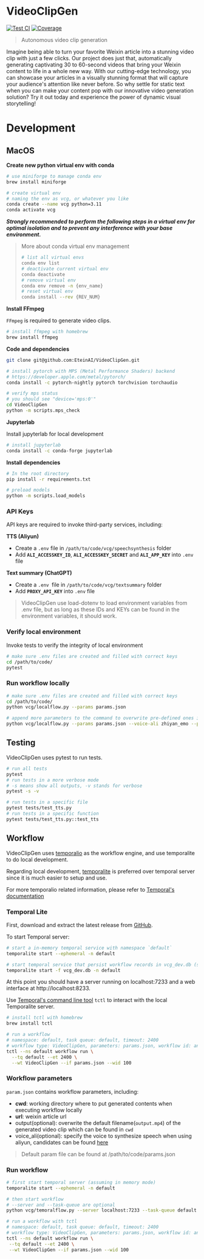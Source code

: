 # VideoClipGen

[![Test CI](https://github.com/EteinAI/VideoClipGen/actions/workflows/pytest.yml/badge.svg)](https://github.com/EteinAI/VideoClipGen/actions/workflows/pytest.yml)
[![Coverage](https://img.shields.io/endpoint?url=https://gist.githubusercontent.com/EteinAI/d2252855dcf797fe1d205982bef0c9be/raw/vcg_heads_main.json)](https://github.com/EteinAI/VideoClipGen/actions/workflows/pytest.yml)

> Autonomous video clip generation

Imagine being able to turn your favorite Weixin article into a stunning video clip with just a few clicks. Our project does just that, automatically generating captivating 30 to 60-second videos that bring your Weixin content to life in a whole new way. With our cutting-edge technology, you can showcase your articles in a visually stunning format that will capture your audience's attention like never before. So why settle for static text when you can make your content pop with our innovative video generation solution? Try it out today and experience the power of dynamic visual storytelling!

# Development

## MacOS

**Create new python virtual env with conda**

```bash
# use miniforge to manage conda env
brew install miniforge

# create virtual env
# naming the env as vcg, or whatever you like
conda create --name vcg python=3.11
conda activate vcg
```

**_Strongly recommended to perform the following steps in a virtual env for optimal isolation and to prevent any interference with your base environment._**

> More about conda virtual env management
>
> ```bash
> # list all virtual envs
> conda env list
> # deactivate current virtual env
> conda deactivate
> # remove virtual env
> conda env remove -n {env_name}
> # reset virtual env
> conda install --rev {REV_NUM}
> ```

**Install FFmpeg**

`FFmpeg` is required to generate video clips.

```bash
# install ffmpeg with homebrew
brew install ffmpeg
```

**Code and dependencies**

```bash
git clone git@github.com:EteinAI/VideoClipGen.git

# install pytorch with MPS (Metal Performance Shaders) backend
# https://developer.apple.com/metal/pytorch/
conda install -c pytorch-nightly pytorch torchvision torchaudio

# verify mps status
# you should see "device='mps:0'"
cd VideoClipGen
python -m scripts.mps_check
```

**Jupyterlab**

Install jupyterlab for local development

```bash
# install jupyterlab
conda install -c conda-forge jupyterlab
```

**Install dependencies**

```bash
# In the root directory
pip install -r requirements.txt

# preload models
python -m scripts.load_models
```

### API Keys

API keys are required to invoke third-party services, including:

**TTS (Aliyun)**

- Create a `.env` file in `/path/to/code/vcg/speechsynthesis` folder
- Add **`ALI_ACCESSKEY_ID`**, **`ALI_ACCESSKEY_SECRET`** and **`ALI_APP_KEY`** into `.env` file

**Text summary (ChatGPT)**

- Create a `.env `file in `/path/to/code/vcg/textsummary` folder
- Add **`PROXY_API_KEY`** into `.env` file

> VideoClipGen use load-dotenv to load environment variables from .env file, but as long as these IDs and KEYs can be found in the environment variables, it should work.

### Verify local environment

Invoke tests to verify the integrity of local environment

```bash
# make sure .env files are created and filled with correct keys
cd /path/to/code/
pytest
```

### Run workflow locally

```bash
# make sure .env files are created and filled with correct keys
cd /path/to/code/
python vcg/localflow.py --params params.json

# append more parameters to the command to overwrite pre-defined ones in params.json
python vcg/localflow.py --params params.json --voice-ali zhiyan_emo --prompter=ScenePrompter
```

## Testing

VideoClipGen uses pytest to run tests.

```bash
# run all tests
pytest
# run tests in a more verbose mode
# -s means show all outputs, -v stands for verbose
pytest -s -v

# run tests in a specific file
pytest tests/test_tts.py
# run tests in a specific function
pytest tests/test_tts.py::test_tts
```

## Workflow

VideoClipGen uses [temporalio](https://github.com/temporal/temporal) as the workflow engine, and use temporalite to do local development.

Regarding local development, [temporalite](https://github.com/temporal/temporalite) is preferred over temporal server since it is much easier to setup and use.

For more temporalio related information, please refer to [Temporal's documentation](https://docs.temporal.io/docs/)

### Temporal Lite

First, download and extract the latest release from [GitHub](https://github.com/temporalio/temporalite/releases/latest).

To start Temporal server:

```bash
# start a in-memory temporal service with namespace `default`
temporalite start --ephemeral -n default

# start temporal service that persist workflow records in vcg_dev.db (sqlite)
temporalite start -f vcg_dev.db -n default
```

At this point you should have a server running on localhost:7233 and a web interface at http://localhost:8233.

Use [Temporal's command line tool](https://docs.temporal.io/tctl) `tctl` to interact with the local Temporalite server.

```bash
# install tctl with homebrew
brew install tctl

# run a workflow
# namespace: default, task queue: default, timeout: 2400
# workflow type: VideoClipGen, parameters: params.json, workflow id: anything
tctl --ns default workflow run \
  --tq default --et 2400 \
  --wt VideoClipGen --if params.json --wid 100
```

### Workflow parameters

`param.json` contains workflow parameters, including:

- **cwd**: working directory where to put generated contents when executing workflow locally
- **url**: weixin article url
- output(optional): overwrite the default filename(`output.mp4`) of the generated video clip which can be found in `cwd`
- voice_ali(optional): specify the voice to synthesize speech when using aliyun, candidates can be found [here](https://help.aliyun.com/document_detail/84435.html)

> Default param file can be found at /path/to/code/params.json

### Run workflow

```bash
# first start temporal server (assuming in memory mode)
temporalite start --ephemeral -n default

# then start workflow
# --server and --task-queue are optional
python vcg/temoralflow.py --server localhost:7233 --task-queue default

# run a workflow with tctl
# namespace: default, task queue: default, timeout: 2400
# workflow type: VideoClipGen, parameters: params.json, workflow id: anything
tctl --ns default workflow run \
 --tq default --et 2400 \
 --wt VideoClipGen --if params.json --wid 100
```
